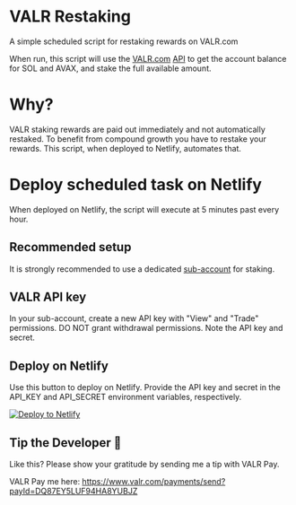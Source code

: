 # VALR Restaking
A simple scheduled script for restaking rewards on VALR.com

When run, this script will use the [VALR.com](https://www.valr.com/invite/VARVXA5D) [API](https://docs.valr.com/) to get the account balance for SOL and AVAX, and stake the full available amount.

# Why?
VALR staking rewards are paid out immediately and not automatically restaked. To benefit from compound growth you have to restake your rewards. This script, when deployed to Netlify, automates that.

# Deploy scheduled task on Netlify
When deployed on Netlify, the script will execute at 5 minutes past every hour.

## Recommended setup
It is strongly recommended to use a dedicated [sub-account](https://support.valr.com/hc/en-us/articles/4409820263186) for staking.

## VALR API key
In your sub-account, create a new API key with "View" and "Trade" permissions. DO NOT grant withdrawal permissions.
Note the API key and secret.

## Deploy on Netlify
Use this button to deploy on Netlify. Provide the API key and secret in the API_KEY and API_SECRET environment variables, respectively.

[![Deploy to Netlify](https://www.netlify.com/img/deploy/button.svg)](https://app.netlify.com/start/deploy?repository=https://github.com/nieldw/valr-restaking-serverless)

## Tip the Developer 🫶
Like this? Please show your gratitude by sending me a tip with VALR Pay.

VALR Pay me here: https://www.valr.com/payments/send?payId=DQ87EY5LUF94HA8YUBJZ